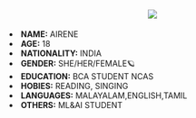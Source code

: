 
<h1 align="center">
<img src="https://readme-typing-svg.herokuapp.com/?lines=Hello,+guys!+👋;This+is+airene....;Welcome+to+my+repo!&center=true&size=30">
  </a>
</h1>

 


<li>
 <b>NAME:</b> AIRENE</li>
<li>
<b>AGE:</b> 18
</li>
<li>
<b>NATIONALITY:</b> INDIA
</li>
<li>
<b>GENDER:</b> SHE/HER/FEMALE🪐
</li>
<li>
<b>EDUCATION:</b> BCA STUDENT NCAS 
</li>
<li>
<b>HOBIES:</b> READING, SINGING
</li>
<li>
<b>LANGUAGES:</b> MALAYALAM,ENGLISH,TAMIL
</li>
<li>
<b>OTHERS:</b> ML&AI STUDENT
</li>

<br><br><br>




 
